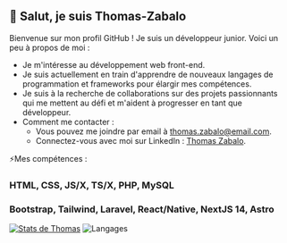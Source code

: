 ## 👋 Salut, je suis Thomas-Zabalo

Bienvenue sur mon profil GitHub ! Je suis un développeur junior. Voici un peu à propos de moi :

- Je m'intéresse au développement web front-end.
- Je suis actuellement en train d'apprendre de nouveaux langages de programmation et frameworks pour élargir mes compétences.
- Je suis à la recherche de collaborations sur des projets passionnants qui me mettent au défi et m'aident à progresser en tant que développeur.
- Comment me contacter :
  - Vous pouvez me joindre par email à thomas.zabalo@email.com.
  - Connectez-vous avec moi sur LinkedIn : [Thomas Zabalo](https://www.linkedin.com/in/thomas-zabalo-62627a256/).
 
⚡Mes compétences :

### HTML, CSS, JS/X, TS/X, PHP, MySQL
### Bootstrap, Tailwind, Laravel, React/Native, NextJS 14, Astro

[![Stats de Thomas](https://github-readme-stats.vercel.app/api?username=FlorestanMC)](https://github.com/Thomas-Zabalo/github-readme-stats)
![Langages](https://github-readme-stats.vercel.app/api/top-langs/?username=FlorestanMC&theme=tokyonight)
